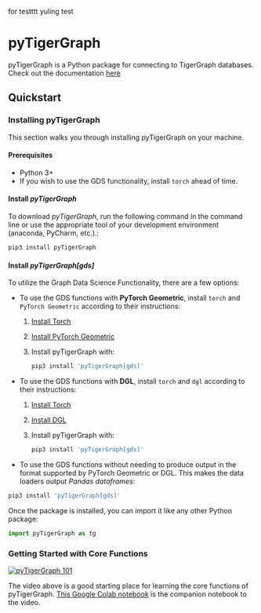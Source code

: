 for testttt 
yuling test

# pyTigerGraph

pyTigerGraph is a Python package for connecting to TigerGraph databases. Check out the documentation [here](https://docs.tigergraph.com/pytigergraph/current/intro/)

## Quickstart

### Installing pyTigerGraph
This section walks you through installing pyTigerGraph on your machine.

#### Prerequisites
* Python 3+
* If you wish to use the GDS functionality, install `torch` ahead of time.

#### Install _pyTigerGraph_

To download _pyTigerGraph_, run the following command in the command line or use the appropriate tool of your development environment (anaconda, PyCharm, etc.).:

```sh
pip3 install pyTigerGraph
```

#### Install _pyTigerGraph[gds]_

To utilize the Graph Data Science Functionality, there are a few options:
* To use the GDS functions with **PyTorch Geometric**, install `torch` and `PyTorch Geometric` according to their instructions:

    1) [Install Torch](https://pytorch.org/get-started/locally/)

    2) [Install PyTorch Geometric](https://pytorch-geometric.readthedocs.io/en/latest/notes/installation.html)

    3) Install pyTigerGraph with:
        ```sh
        pip3 install 'pyTigerGraph[gds]'
        ```

* To use the GDS functions with **DGL**, install `torch` and `dgl` according to their instructions:

    1) [Install Torch](https://pytorch.org/get-started/locally/)

    2) [Install DGL](https://www.dgl.ai/pages/start.html)

    3) Install pyTigerGraph with:
        ```sh
        pip3 install 'pyTigerGraph[gds]'
        ```

* To use the GDS functions without needing to produce output in the format supported by PyTorch Geometric or DGL.
This makes the data loaders output *Pandas dataframes*:
```sh
pip3 install 'pyTigerGraph[gds]'
```

Once the package is installed, you can import it like any other Python package:

```py
import pyTigerGraph as tg
```
### Getting Started with Core Functions

[![pyTigerGraph 101](https://img.youtube.com/vi/2BcC3C-qfX4/hqdefault.jpg)](https://www.youtube.com/watch?v=2BcC3C-qfX4)

The video above is a good starting place for learning the core functions of pyTigerGraph. [This Google Colab notebook](https://colab.research.google.com/drive/1JhYcnGVWT51KswcXZzyPzKqCoPP5htcC) is the companion notebook to the video.
